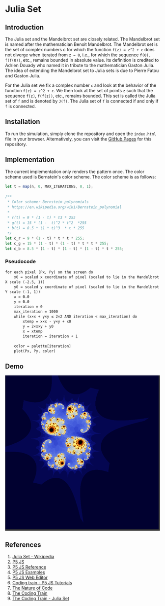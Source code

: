 # Julia Set

## Introduction

The Julia set and the Mandelbrot set are closely related. The Mandelbrot set is named after the mathematician Benoit Mandelbrot. The Mandelbrot set is the set of complex numbers c for which the function `f(z) = z^2 + c` does not diverge when iterated from `z = 0`, i.e., for which the sequence `f(0)`, `f(f(0))`, etc., remains bounded in absolute value. Its definition is credited to Adrien Douady who named it in tribute to the mathematician Gaston Julia. The idea of extending the Mandelbrot set to Julia sets is due to Pierre Fatou and Gaston Julia.

For the Julia set we fix a complex number `c` and look at the behavior of the function `f(z) = z^2 + c`. We then look at the set of points `z` such that the sequence `f(z)`, `f(f(z))`, etc., remains bounded. This set is called the Julia set of `f` and is denoted by `J(f)`. The Julia set of `f` is connected if and only if `f` is connected.

## Installation

To run the simulation, simply clone the repository and open the `index.html` file in your browser. Alternatively, you can visit the [GitHub Pages](https://ghostscypher.github.io/julia_set/src/index.html) for this repository.

## Implementation

The current implementation only renders the pattern once. The color scheme used is Bernstein's color scheme. The color scheme is as follows:

```javascript
let t = map(n, 0, MAX_ITERATIONS, 0, 1);

/**
 * Color scheme: Bernstein polynomials
 * https://en.wikipedia.org/wiki/Bernstein_polynomial
 * 
 * r(t) = 9 * (1 - t) * t3 * 255
 * g(t) = 15 * (1 -  t)^2 * t^2  *255
 * b(t) = 8.5 * (1 * t)^3  * t * 255
 */
let c_r = 9 * (1 - t) * t * t * 255;
let c_g = 15 * (1 - t) * (1 - t) * t * t * 255;
let c_b = 8.5 * (1 - t) * (1 - t) * (1 - t) * t * 255;
```

### Pseudocode

```pseudocode
for each pixel (Px, Py) on the screen do
    x0 = scaled x coordinate of pixel (scaled to lie in the Mandelbrot X scale (-2.5, 1))
    y0 = scaled y coordinate of pixel (scaled to lie in the Mandelbrot Y scale (-1, 1))
    x = 0.0
    y = 0.0
    iteration = 0
    max_iteration = 1000
    while (x×x + y×y ≤ 2×2 AND iteration < max_iteration) do
        xtemp = x×x - y×y + x0
        y = 2×x×y + y0
        x = xtemp
        iteration = iteration + 1

    color = palette[iteration]
    plot(Px, Py, color)
```

## Demo

<img src="https://raw.githubusercontent.com/ghostscypher/julia_set/output/demo.gif" alt="Mandelbrot Set">

## References

1. [Julia Set - Wikipedia](https://en.wikipedia.org/wiki/Julia_set)
2. [P5 JS](https://p5js.org/)
3. [P5 JS Reference](https://p5js.org/reference/)
4. [P5 JS Examples](https://p5js.org/examples/)
5. [P5 JS Web Editor](https://editor.p5js.org/)
6. [Coding train - P5 JS Tutorials](https://www.youtube.com/user/shiffman/playlists?view=50&sort=dd&shelf_id=14)
7. [The Nature of Code](https://natureofcode.com/)
8. [The Coding Train](https://thecodingtrain.com/)
9. [The Coding Train - Julia Set](https://www.youtube.com/watch?v=fAsaSkmbF5s)